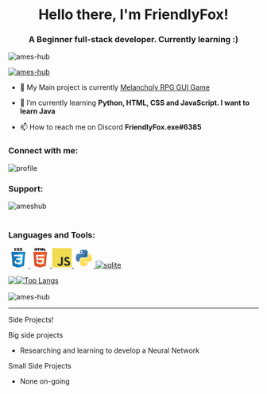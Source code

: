 <h1 align="center">Hello there, I'm FriendlyFox!</h1>
<h3 align="center">A Beginner full-stack developer. Currently learning :)</h3>

<p align="left"> <img src="https://komarev.com/ghpvc/?username=ames-hub&label=Profile%20views&color=0e75b6&style=flat" alt="ames-hub" /> </p>

<p align="left"> <a href="https://github.com/ryo-ma/github-profile-trophy"><img src="https://github-profile-trophy.vercel.app/?username=ames-hub" alt="ames-hub" /></a> </p>

- 🔭 My Main project is currently [Melancholy RPG GUI Game](https://github.com/Ames-hub/Melancholy)

- 🌱 I’m currently learning **Python, HTML, CSS and JavaScript. I want to learn Java**

- 📫 How to reach me on Discord **FriendlyFox.exe#6385**

<h3 align="left">Connect with me:</h3>

![profile](https://discord.c99.nl/widget/theme-2/913574723475083274.png)

<h3 align="left">Support:</h3>
<p><a href="https://ko-fi.com/ameshub"> <img align="left" src="https://cdn.ko-fi.com/cdn/kofi3.png?v=3" height="50" width="210" alt="ameshub" /></a></p><br><br>

<p align="left">
</p>

<h3 align="left">Languages and Tools:</h3>
<p align="left"> <a href="https://www.w3schools.com/css/" target="_blank" rel="noreferrer"> <img src="https://raw.githubusercontent.com/devicons/devicon/master/icons/css3/css3-original-wordmark.svg" alt="css3" width="40" height="40"/> </a> <a href="https://www.w3.org/html/" target="_blank" rel="noreferrer"> <img src="https://raw.githubusercontent.com/devicons/devicon/master/icons/html5/html5-original-wordmark.svg" alt="html5" width="40" height="40"/> </a> <a href="https://developer.mozilla.org/en-US/docs/Web/JavaScript" target="_blank" rel="noreferrer"> <img src="https://raw.githubusercontent.com/devicons/devicon/master/icons/javascript/javascript-original.svg" alt="javascript" width="40" height="40"/> </a> <a href="https://www.python.org" target="_blank" rel="noreferrer"> <img src="https://raw.githubusercontent.com/devicons/devicon/master/icons/python/python-original.svg" alt="python" width="40" height="40"/> </a> <a href="https://www.sqlite.org/" target="_blank" rel="noreferrer"> <img src="https://www.vectorlogo.zone/logos/sqlite/sqlite-icon.svg" alt="sqlite" width="40" height="40"/> </a> </p>

<p><img align="left" src="![Anurag's GitHub stats](https://github-readme-stats.vercel.app/api?username=ames-hub&show_icons=true&theme=radical)"

[![Top Langs](https://github-readme-stats.vercel.app/api/top-langs/?username=ames-hub&layout=compact)](https://github.com/anuraghazra/github-readme-stats)

<p><img align="center" src="https://github-readme-streak-stats.herokuapp.com/?user=ames-hub&" alt="ames-hub" /></p>

<hr>

Side Projects!

Big side projects
- Researching and learning to develop a Neural Network

Small Side Projects
- None on-going
